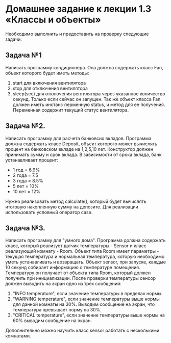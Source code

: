 Домашнее задание к лекции 1.3 «Классы и объекты»
===

Необходимо выполнить и предоставить на проверку следующие задачи:

## Задача №1
Написать программу кондиционера. Она должна содержать класс Fan, объект которого будет иметь методы:
1. start для включения вентилятора
2. stop для отключения вентилятора
3. sleep(sec) для отключения вентилятора через указанное количество секунд. Только если сейчас он запущен.
Так же объект класса Fan должен иметь инстанс перменную status, и метод для ее получения. Переменная содержит текущий статус вентилятора.

## Задача №2.
Написать программу для расчета банковсих вкладов. Программа должна содержать класс Deposit, объект которого может вычислять процент на банковском вкладе на 1,2,5,10 лет. Конструктор должен принимать сумму и срок вклада. В зависимости от срока вклада, банк устанавливает процент:
- 1 год = 6.9%
- 2 года = 7.5
- 3 года = 8.5%
- 5 лет = 10%
- 10 лет = 12%

Нужно реализовать метод calculate(), который будет вычислять итоговую накопленную сумму на депозите. Для реализации использовать условный оператор case.

## Задача №3.
Написать программу для "умного дома". Программа должна содержать класс, который реализует датчик температуры - Sensor и класс реализующий комнату - Room.
Объект типа Room имеет параметры - текущая температура и нормальная температура, которую необходимо уметь устанавливать и возвращать.
Объект sensor, при запуске, каждые 10 секунд собирает информацию о температуре помещения. Температуру он получает от объекта типа Room, который должен получить при инициализации.
После проверки температуры сенсор должен выводить на экран одно из трех сообщений:
1. "INFO temperature", если значение температуры в пределах нормы.
2. "WARNING temperature", если значение температуры выше нормы для данной комнаты на 30%. Выводим сообщение на экран, что температура превышает норму на 30%.
3. "CRITICAL temperature", если значение температуры выше нормы на 60% выводим сообщение на экран.

Дополнительно можно научить класс sensor работать с несколькими комнатами.

